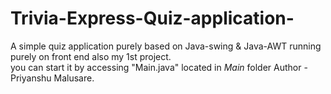 # Trivia-Express-Quiz-application-
A simple quiz application purely based on Java-swing &amp; Java-AWT running purely on front end also my 1st project.<br>
you can start it by accessing "Main.java" located in _Main_ folder
Author - Priyanshu Malusare.
